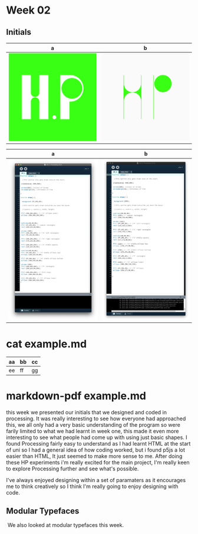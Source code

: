 # Week 02

## Initials

                 
   a  |  b
:-------------------------:|:-------------------------:
![](HP2.png)       |  ![](HP3.png) 

   a  |  b
:-------------------------:|:-------------------------:
![](HP2screenshot.jpg)       |  ![](HP3screenshot.jpg) 

# cat example.md

aa|bb|cc
--|--|--
ee|ff|gg 

# markdown-pdf example.md

this week we presented our initials that we designed and coded in processing.
It was really interesting to see how everyone had approached this, we all only had a very basic understanding of the program so were farily limited to what we had learnt in week one, this made it even more interesting to see what people had come up with using just basic shapes.
I found Processing fairly easy to understand as I had learnt HTML at the start of uni so I had a general idea of how coding worked, but i found p5js a lot easier than HTML, It just seemed to make more sense to me. After doing these HP experiments i'm really excited for the main project, I'm really keen to explore Processing further and see what's possible.

I've always enjoyed designing within a set of paramaters as it encourages me to think creatively so I think I'm really going to enjoy designing with code.

## Modular Typefaces

![]()
We also looked at modular typefaces this week.
